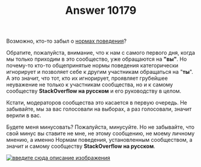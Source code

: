 ﻿---
title: "Answer 10179"
se.owner.user_id: 31280
se.owner.display_name: "Sevastopol&#39;"
se.owner.link: "https://ru.meta.stackoverflow.com/users/31280/sevastopol"
se.answer_id: 10179
se.question_id: 10166
se.post_type: answer
se.score: -4
se.is_accepted: False
---
<p>Возможно, кто-то забыл о <a href="https://ru.meta.stackoverflow.com/conduct">нормах поведения</a>?</p>

<p>Обратите, пожалуйста, внимание, что к нам с самого первого дня, когда мы только приходим в это сообщество, уже обращаются на <strong>"вы"</strong>. Но почему-то кто-то общепринятые нормы поведения категорически игнорирует и позволяет себе к другим участникам обращаться на "<strong>ты</strong>". А это значит, что тот, кто их игнорирует, проявляет грубейшее неуважение не только к участникам сообщества, но и к самому сообществу <strong>StackOverflow на русском</strong> и его руководству в целом.</p>

<p>Кстати, модераторов сообщества это касается в первую очередь. Не забывайте, мы за вас голосовали на выборах, а раз голосовали, значит верили в вас.</p>

<p>Будете меня минусовать? Пожалуйста, минусуйте. Но не забывайте, что свой минус вы ставите не мне, не этому сообщению, не моему личному мнению, а именно Нормам поведения, установленным сообществом, а значит и самому сообществу <strong>StackOverflow на русском</strong>.</p>

<p><a href="https://i.stack.imgur.com/uJQCp.jpg" rel="nofollow noreferrer"><img src="https://i.stack.imgur.com/uJQCp.jpg" alt="введите сюда описание изображения"></a></p>
